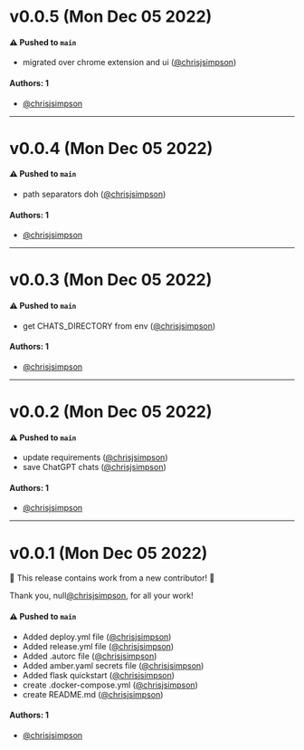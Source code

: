 # v0.0.5 (Mon Dec 05 2022)

#### ⚠️ Pushed to `main`

- migrated over chrome extension and ui ([@chrisjsimpson](https://github.com/chrisjsimpson))

#### Authors: 1

- [@chrisjsimpson](https://github.com/chrisjsimpson)

---

# v0.0.4 (Mon Dec 05 2022)

#### ⚠️ Pushed to `main`

- path separators doh ([@chrisjsimpson](https://github.com/chrisjsimpson))

#### Authors: 1

- [@chrisjsimpson](https://github.com/chrisjsimpson)

---

# v0.0.3 (Mon Dec 05 2022)

#### ⚠️ Pushed to `main`

- get CHATS_DIRECTORY from env ([@chrisjsimpson](https://github.com/chrisjsimpson))

#### Authors: 1

- [@chrisjsimpson](https://github.com/chrisjsimpson)

---

# v0.0.2 (Mon Dec 05 2022)

#### ⚠️ Pushed to `main`

- update requirements ([@chrisjsimpson](https://github.com/chrisjsimpson))
- save ChatGPT chats ([@chrisjsimpson](https://github.com/chrisjsimpson))

#### Authors: 1

- [@chrisjsimpson](https://github.com/chrisjsimpson)

---

# v0.0.1 (Mon Dec 05 2022)

:tada: This release contains work from a new contributor! :tada:

Thank you, null[@chrisjsimpson](https://github.com/chrisjsimpson), for all your work!

#### ⚠️ Pushed to `main`

- Added deploy.yml file ([@chrisjsimpson](https://github.com/chrisjsimpson))
- Added release.yml file ([@chrisjsimpson](https://github.com/chrisjsimpson))
- Added .autorc file ([@chrisjsimpson](https://github.com/chrisjsimpson))
- Added amber.yaml secrets file ([@chrisjsimpson](https://github.com/chrisjsimpson))
- Added flask quickstart ([@chrisjsimpson](https://github.com/chrisjsimpson))
- create .docker-compose.yml ([@chrisjsimpson](https://github.com/chrisjsimpson))
- create README.md ([@chrisjsimpson](https://github.com/chrisjsimpson))

#### Authors: 1

- [@chrisjsimpson](https://github.com/chrisjsimpson)
